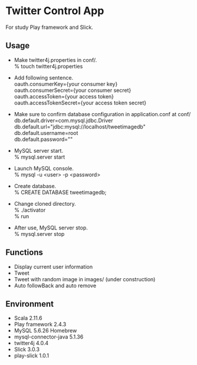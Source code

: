 #  Twitter Control App
For study Play framework and Slick.

## Usage
* Make twitter4j.properties in conf/.  
% touch twitter4j.properties
  
* Add following sentence.  
oauth.consumerKey={your consumer key}  
oauth.consumerSecret={your consumer secret}  
oauth.accessToken={your access token}  
oauth.accessTokenSecret={your access token secret}  
  
* Make sure to confirm database configuration in application.conf at conf/  
db.default.driver=com.mysql.jdbc.Driver  
db.default.url="jdbc:mysql://localhost/tweetimagedb"  
db.default.username=root  
db.default.password=""  
  
* MySQL server start.  
% mysql.server start  

* Launch MySQL console.  
% mysql -u \<user> -p \<password>  
* Create database.  
% CREATE DATABASE tweetimagedb;  
  
* Change cloned directory.  
% ./activator  
% run  
  
* After use, MySQL server stop.  
% mysql.server stop  
  
## Functions
* Display current user information  
* Tweet
* Tweet with random image in images/ (under construction)
* Auto followBack and auto remove

## Environment
* Scala 2.11.6
* Play framework 2.4.3
* MySQL 5.6.26 Homebrew
* mysql-connector-java 5.1.36
* twitter4j 4.0.4
* Slick 3.0.3
* play-slick 1.0.1
